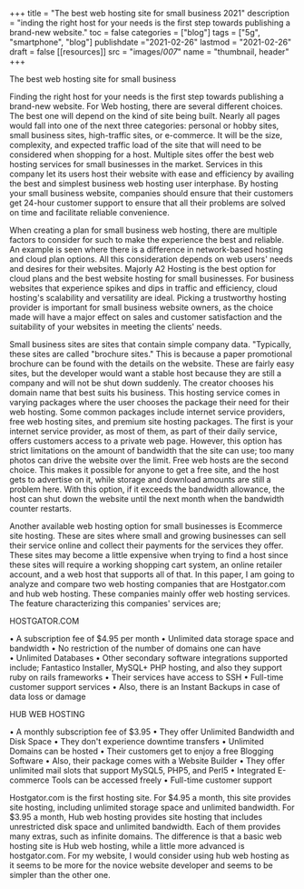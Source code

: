 +++
title = "The best web hosting site for small business 2021"
description = "inding the right host for your needs is the first step towards publishing a brand-new website."
toc = false
categories = ["blog"]
tags = ["5g", "smartphone", "blog"]
publishdate ="2021-02-26"
lastmod = "2021-02-26"
draft = false
[[resources]]
  src = "images/*007*"
  name = "thumbnail, header"
+++

The best web hosting site for small business

Finding the right host for your needs is the first step towards publishing a brand-new website. For Web hosting, there are several different choices. The best one will depend on the kind of site being built. Nearly all pages would fall into one of the next three categories: personal or hobby sites, small business sites, high-traffic sites, or e-commerce. It will be the size, complexity, and expected traffic load of the site that will need to be considered when shopping for a host. Multiple sites offer the best web hosting services for small businesses in the market. Services in this company let its users host their website with ease and efficiency by availing the best and simplest business web hosting user interphase.  By hosting your small business website, companies should ensure that their customers get 24-hour customer support to ensure that all their problems are solved on time and facilitate reliable convenience.

When creating a plan for small business web hosting, there are multiple factors to consider for such to make the experience the best and reliable. An example is seen where there is a difference in network-based hosting and cloud plan options. All this consideration depends on web users' needs and desires for their websites. Majorly A2 Hosting is the best option for cloud plans and the best website hosting for small businesses. For business websites that experience spikes and dips in traffic and efficiency, cloud hosting's scalability and versatility are ideal. Picking a trustworthy hosting provider is important for small business website owners, as the choice made will have a major effect on sales and customer satisfaction and the suitability of your websites in meeting the clients' needs. 

Small business sites are sites that contain simple company data. "Typically, these sites are called "brochure sites." This is because a paper promotional brochure can be found with the details on the website. These are fairly easy sites, but the developer would want a stable host because they are still a company and will not be shut down suddenly. The creator chooses his domain name that best suits his business. This hosting service comes in varying packages where the user chooses the package their need for their web hosting. Some common packages include internet service providers, free web hosting sites, and premium site hosting packages. The first is your internet service provider, as most of them, as part of their daily service, offers customers access to a private web page. However, this option has strict limitations on the amount of bandwidth that the site can use; too many photos can drive the website over the limit. Free web hosts are the second choice. This makes it possible for anyone to get a free site, and the host gets to advertise on it, while storage and download amounts are still a problem here. With this option, if it exceeds the bandwidth allowance, the host can shut down the website until the next month when the bandwidth counter restarts.

Another available web hosting option for small businesses is Ecommerce site hosting. These are sites where small and growing businesses can sell their service online and collect their payments for the services they offer. These sites may become a little expensive when trying to find a host since these sites will require a working shopping cart system, an online retailer account, and a web host that supports all of that.
In this paper, I am going to analyze and compare two web hosting companies that are Hostgator.com and hub web hosting. These companies mainly offer web hosting services. The feature characterizing this companies' services are;

HOSTGATOR.COM

•	A subscription fee of $4.95 per month
•	Unlimited data storage space and bandwidth 
•	No restriction of the number of domains one can have	
•	Unlimited Databases
•	Other secondary software integrations supported include; Fantastico Installer, MySQL+ PHP hosting, and also they support ruby on rails frameworks
•	Their services have access to SSH
•	Full-time customer support services
•	Also, there is an Instant Backups in case of data loss or damage

HUB WEB HOSTING

•	A monthly subscription fee of $3.95 
•	They offer Unlimited Bandwidth  and Disk Space
•	They don't experience downtime transfers 
•	Unlimited Domains can be hosted
•	Their customers get to enjoy a free Blogging Software
•	Also, their package comes with a Website Builder
•	They offer unlimited mail slots that support MySQL5, PHP5, and Perl5
•	Integrated E-commerce Tools can be accessed freely
•	Full-time customer support 

Hostgator.com is the first hosting site. For $4.95 a month, this site provides site hosting, including unlimited storage space and unlimited bandwidth. For $3.95 a month, Hub web hosting provides site hosting that includes unrestricted disk space and unlimited bandwidth. Each of them provides many extras, such as infinite domains. The difference is that a basic web hosting site is Hub web hosting, while a little more advanced is hostgator.com. For my website, I would consider using hub web hosting as it seems to be more for the novice website developer and seems to be simpler than the other one.

